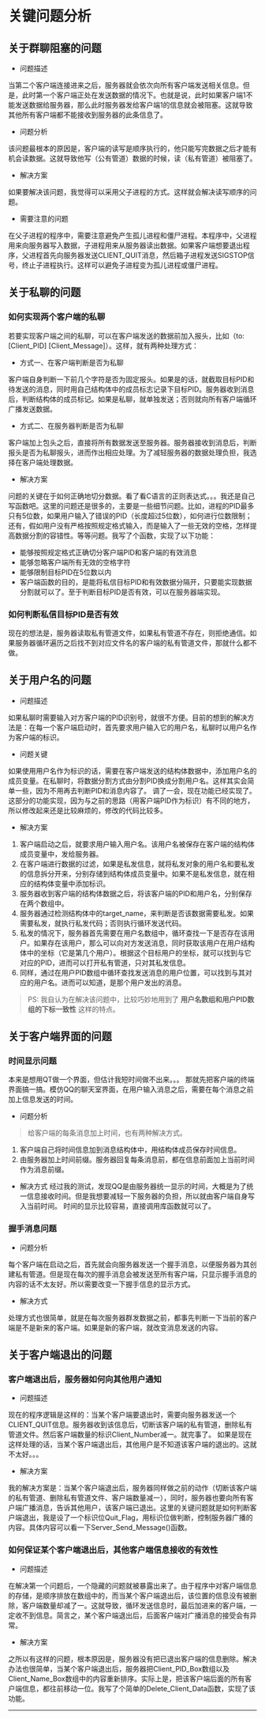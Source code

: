 # 关键问题分析

## 关于群聊阻塞的问题

* 问题描述

当第二个客户端连接进来之后，服务器就会依次向所有客户端发送相关信息。但是，此时第一个客户端正处在发送数据的情况下。也就是说，此时如果客户端1不能发送数据给服务器，那么此时服务器发给客户端1的信息就会被阻塞。这就导致其他所有客户端都不能接收到服务器的此条信息了。

* 问题分析

该问题最根本的原因是，客户端的读写是顺序执行的，他只能写完数据之后才能有机会读数据。这就导致他写（公有管道）数据的时候，读（私有管道）被阻塞了。

* 解决方案

如果要解决该问题，我觉得可以采用父子进程的方式。这样就会解决读写顺序的问题。

* 需要注意的问题

在父子进程的程序中，需要注意避免产生孤儿进程和僵尸进程。本程序中，父进程用来向服务器写入数据，子进程用来从服务器读出数据。如果客户端想要退出程序，父进程首先向服务器发送CLIENT_QUIT消息，然后箱子进程发送SIGSTOP信号，终止子进程执行。这样可以避免子进程变为孤儿进程或僵尸进程。

## 关于私聊的问题

### 如何实现两个客户端的私聊

若要实现客户端之间的私聊，可以在客户端发送的数据前加入报头，比如（to: [Client_PID] [Client_Message]）。这样，就有两种处理方式：

* 方式一、在客户端判断是否为私聊

客户端自身判断一下前几个字符是否为固定报头。如果是的话，就截取目标PID和待发送的消息，同时用自己结构体中的成员标志记录下目标PID。服务器收到消息后，判断结构体的成员标记。如果是私聊，就单独发送；否则就向所有客户端循环广播发送数据。

* 方式二、在服务器判断是否为私聊

客户端加上包头之后，直接将所有数据发送至服务器。服务器接收到消息后，判断报头是否为私聊报头，进而作出相应处理。为了减轻服务器的数据处理负担，我选择在客户端处理数据。

* 解决方案

问题的关键在于如何正确地切分数据。看了看C语言的正则表达式。。。我还是自己写函数吧。这里的问题还是很多的，主要是一些细节问题。比如，进程的PID最多只有5位数，如果用户输入了错误的PID（长度超过5位数），如何进行位数限制；还有，假如用户没有严格按照规定格式输入，而是输入了一些无效的空格，怎样提高数据分割的容错性。等等问题。我写了个函数，实现了以下功能：

* 能够按照规定格式正确切分客户端PID和客户端的有效消息
* 能够忽略客户端所有无效的空格字符
* 能够限制目标PID在5位数以内
* 客户端函数的目的，是能将私信目标PID和有效数据分隔开，只要能实现数据分割就可以了。至于判断目标PID是否有效，可以在服务器端实现。

### 如何判断私信目标PID是否有效

现在的想法是，服务器读取私有管道文件，如果私有管道不存在，则拒绝通信。如果服务器循环遍历之后找不到对应文件名的客户端的私有管道文件，那就什么都不做。

## 关于用户名的问题

* 问题描述

如果私聊时需要输入对方客户端的PID识别号，就很不方便。目前的想到的解决方法是：在每一个客户端启动时，首先要求用户输入它的用户名，私聊时以用户名作为客户端的标识。

* 问题关键

如果使用用户名作为标识的话，需要在客户端发送的结构体数据中，添加用户名的成员变量。在私聊时，将数据分割方式由分割PID换成分割用户名。这样其实会简单一些，因为不用再去判断PID和消息内容了。
调了一会，现在功能已经实现了。这部分的功能实现，因为与之前的思路（用客户端PID作为标识）有不同的地方，所以修改起来还是比较麻烦的，修改的代码比较多。

* 解决方案

1. 客户端启动之后，就要求用户输入用户名。该用户名被保存在客户端的结构体成员变量中，发给服务器。
2. 在客户端进行数据的过滤，如果是私发信息，就将私发对象的用户名和要私发的信息拆分开来，分别存储到结构体成员变量中。如果不是私发信息，就在相应的结构体变量中添加标识。
3. 服务器收到客户端的结构体数据之后，将该客户端的PID和用户名，分别保存在两个数组中。
4. 服务器通过检测结构体中的target_name，来判断是否该数据需要私发。如果需要私发，就执行私发代码；否则执行循环发送代码。
5. 私发的情况下，服务器首先需要在用户名数组中，循环查找一下是否存在该用户。如果存在该用户，那么可以向对方发送消息，同时获取该用户在用户结构体中的坐标（它是第几个用户）。根据这个目标用户的坐标，就可以找到与它对应的PID，进而可以打开私有管道，只对其私发信息。
6. 同样，通过在用户PID数组中循环查找发送消息的用户位置，可以找到与其对应的用户名。进而可以知道，是那个用户发出的消息。

> PS: 我自认为在解决该问题中，比较巧妙地用到了 **用户名数组和用户PID数组的下标一致性** 这样的特点。

## 关于客户端界面的问题

### 时间显示问题

本来是想用QT做一个界面，但估计我短时间做不出来。。。
那就先把客户端的终端界面搞一搞。模仿QQ的聊天室界面，在用户输入消息之后，需要在每个消息之前加上信息发送的时间。

* 问题分析

> 给客户端的每条消息加上时间，也有两种解决方式。

1. 客户端自己将时间信息加到消息结构体中，用结构体成员保存时间信息。
2. 由服务器加上时间前缀。服务器回复每条消息前，都在信息前面加上当前时间作为消息前缀。

* 解决方式
经过我的测试，发现QQ是由服务器统一显示的时间，大概是为了统一信息接收时间。但是我想要减轻一下服务器的负担，所以就由客户端自身写入当前时间。
时间的显示比较容易，直接调用库函数就可以了。

### 握手消息问题

* 问题分析

每个客户端在启动之后，首先就会向服务器发送一个握手消息，以便服务器为其创建私有管道。但是现在每次的握手消息会被发送至所有客户端，只显示握手消息的内容的话不太友好。所以需要改变一下握手信息的显示方式。

* 解决方式

处理方式也很简单，就是在每次服务器群发数据之前，都事先判断一下当前的客户端是不是新来的客户端。如果是新的客户端，就改变消息发送的内容。

## 关于客户端退出的问题

### 客户端退出后，服务器如何向其他用户通知

* 问题描述

现在的程序逻辑是这样的：当某个客户端要退出时，需要向服务器发送一个CLIENT_QUIT信息。服务器收到该信息后，切断该客户端的私有管道，删除私有管道文件。然后客户端数量的标识Client_Number减一。就完事了。
如果是现在这样处理的话，当某个客户端退出后，其他用户是不知道该客户端的退出的。这就不太好。。。

* 解决方案

我的解决方案是：当某个客户端退出后，服务器同样做之前的动作（切断该客户端的私有管道、删除私有管道文件、客户端数量减一），同时，服务器也要向所有客户端广播消息，告诉其他用户，该客户端已退出。这里的关键问题就是如何判断客户端退出，我是设了一个标识位Quit_Flag，用标识位做判断，控制服务器广播的内容。具体内容可以看一下Server_Send_Message()函数。

### 如何保证某个客户端退出后，其他客户端信息接收的有效性

* 问题描述

在解决第一个问题后，一个隐藏的问题就被暴露出来了。由于程序中对客户端信息的存储，是顺序排放在数组中的，而当某个客户端退出后，该位置的信息没有被删除，客户端数量却减了一。这就导致，循环发送信息时，最后加进来的客户端，一定收不到信息。简言之，某个客户端退出后，后面客户端对广播消息的接受会有异常。

* 解决方案

之所以有这样的问题，根本原因是，服务器没有把已退出客户端的信息删除。解决办法也很简单，当某个客户端退出后，服务器把Client_PID_Box数组以及Client_Name_Box数组中的内容重新排序。实际上是，把该客户端后面的所有客户端信息，都往前移动一位。我写了个简单的Delete_Client_Data函数，实现了该功能。

---
